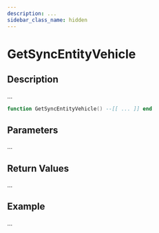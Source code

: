 ```yaml
---
description: ...
sidebar_class_name: hidden
---
```


# GetSyncEntityVehicle

## Description

...

```lua
function GetSyncEntityVehicle() --[[ ... ]] end
```

## Parameters

...

## Return Values

...

## Example

...

